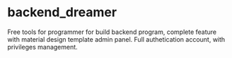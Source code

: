 # backend_dreamer
Free tools for programmer for build backend program, complete feature with material design template admin panel. Full authetication account, with privileges management.
